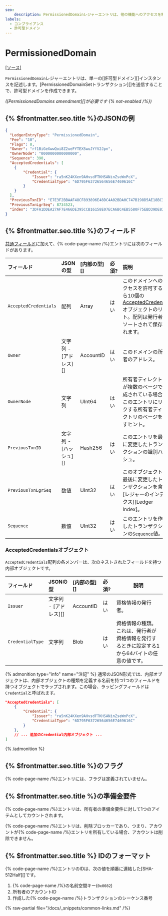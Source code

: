 ```yaml
---
seo:
    description: PermissionedDomainレジャーエントリは、他の機能へのアクセスを制限するために使用される許可型ドメインを表します。
labels:
  - コンプライアンス
  - 許可型ドメイン
---
```

# PermissionedDomain
[[ソース]](https://github.com/XRPLF/rippled/blob/master/include/xrpl/protocol/detail/ledger_entries.macro#L451-L461 "ソース")

`PermissionedDomain`レジャーエントリは、単一の[許可型ドメイン][]インスタンスを記述します。[PermissionedDomainSetトランザクション][]を送信することで、許可型ドメインを作成できます。

_([PermissionedDomains amendment][]が必要です {% not-enabled /%})_


## {% $frontmatter.seo.title %}のJSONの例

```json
{
  "LedgerEntryType": "PermissionedDomain",
  "Fee": "10",
  "Flags": 0,
  "Owner": "rf1BiGeXwwQoi8Z2ueFYTEXSwuJYfV2Jpn",
  "OwnerNode": "0000000000000000",
  "Sequence": 390,
  "AcceptedCredentials": [
    {
        "Credential": {
            "Issuer": "ra5nK24KXen9AHvsdFTKHSANinZseWnPcX",
            "CredentialType": "6D795F63726564656E7469616C"
        }
    }
  ],
  "PreviousTxnID": "E7E3F2BBAAF48CF893896E48DC4A02BDA0C747B198D5AE18BC3D7567EE64B904",
  "PreviousTxnLgrSeq": 8734523,
  "index": "3DFA1DDEA27AF7E466DE395CCB16158E07ECA6BC4EB5580F75EBD39DE833645F"
}
```

<!-- TODO: use a real example above -->

## {% $frontmatter.seo.title %}のフィールド

[共通フィールド](../common-fields.md)に加えて、{% code-page-name /%}エントリには次のフィールドがあります。

| フィールド            | JSONの型              | [内部の型][] | 必須? | 説明  |
|:----------------------|:----------------------|:-------------|:------|:------|
| `AcceptedCredentials` | 配列                  | Array        | はい  | このドメインへのアクセスを許可する1から10個の[AcceptedCredentials](#acceptedcredentialsオブジェクト)オブジェクトのリスト。配列は発行者でソートされて保存されます。 |
| `Owner`               | 文字列 - [アドレス][] | AccountID    | はい  | このドメインの所有者のアドレス。 |
| `OwnerNode`           | 文字列               | UInt64        | はい  | 所有者ディレクトリが複数のページで構成されている場合、このエントリにリンクする所有者ディレクトリのページを示すヒント。 |
| `PreviousTxnID`       | 文字列 - [ハッシュ][]    | Hash256       | はい  | このエントリを最後に変更したトランザクションの識別ハッシュ。 |
| `PreviousTxnLgrSeq`   | 数値               | UInt32        | はい  | このオブジェクトを最後に変更したトランザクションを含む[レジャーのインデックス][Ledger Index]。 |
| `Sequence`            | 数値               | UInt32        | はい  | このエントリを作成したトランザクションの`Sequence`値。 |


### AcceptedCredentialsオブジェクト

`AcceptedCredentials`配列の各メンバーは、次のネストされたフィールドを持つ内部オブジェクトです。

| フィールド            | JSONの型            | [内部の型][] | 必須? | 説明  |
|:-----------------|:---------------------|:------------------|:----------|--------------|
| `Issuer`         | 文字列 - [アドレス][] | AccountID         | はい       | 資格情報の発行者。 |
| `CredentialType` | 文字列               | Blob              | はい       | 資格情報の種類。これは、発行者が資格情報を発行するときに設定する1から64バイトの任意の値です。 |

{% admonition type="info" name="注記" %}
通常のJSON形式では、内部オブジェクトは、内部オブジェクトの種類を定義する名前を持つ1つのフィールドを持つオブジェクトでラップされます。この場合、ラッピングフィールドは`Credential`と呼ばれます。

```json
"AcceptedCredentials": [
    {
        "Credential": {
            "Issuer": "ra5nK24KXen9AHvsdFTKHSANinZseWnPcX",
            "CredentialType": "6D795F63726564656E7469616C"
        }
    },
    // ... 追加のCredential内部オブジェクト ...
]
```
{% /admonition %}


## {% $frontmatter.seo.title %}のフラグ

{% code-page-name /%}エントリには、フラグは定義されていません。


## {% $frontmatter.seo.title %}の準備金要件

{% code-page-name /%}エントリは、所有者の準備金要件に対して1つのアイテムとしてカウントされます。

{% code-page-name /%}エントリは、削除ブロッカーであり、つまり、アカウントが{% code-page-name /%}エントリを所有している場合、アカウントは削除できません。


## {% $frontmatter.seo.title %} IDのフォーマット

{% code-page-name /%}エントリのIDは、次の値を順番に連結した[SHA-512Half][]です。

1. {% code-page-name /%}の名前空間キー(`0x0082`)
2. 所有者のアカウントID
3. 作成した{% code-page-name /%}トランザクションのシーケンス番号


{% raw-partial file="/docs/_snippets/common-links.md" /%}

